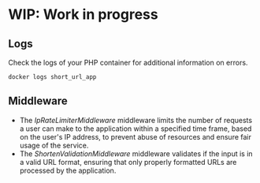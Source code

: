 # WIP: Work in progress
## Logs
Check the logs of your PHP container for additional information on errors.
```
docker logs short_url_app
```
## Middleware 
- The _IpRateLimiterMiddleware_ middleware limits the number of requests a user can make to the application within a specified time frame, based on the user's IP address, to prevent abuse of resources and ensure fair usage of the service. 
- The _ShortenValidationMiddleware_ middleware validates if the input is in a valid URL format, ensuring that only properly formatted URLs are processed by the application.
